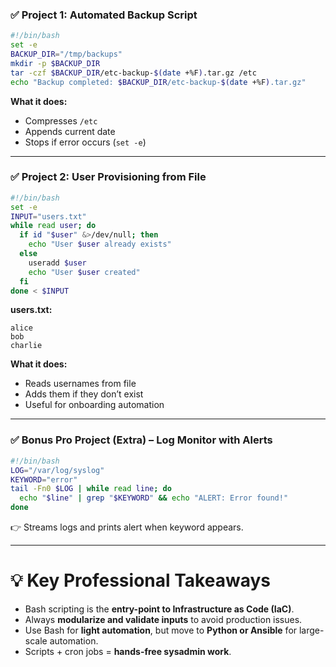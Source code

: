 
### ✅ Project 1: Automated Backup Script

```bash
#!/bin/bash
set -e
BACKUP_DIR="/tmp/backups"
mkdir -p $BACKUP_DIR
tar -czf $BACKUP_DIR/etc-backup-$(date +%F).tar.gz /etc
echo "Backup completed: $BACKUP_DIR/etc-backup-$(date +%F).tar.gz"
```

**What it does:**

* Compresses `/etc`
* Appends current date
* Stops if error occurs (`set -e`)

---

### ✅ Project 2: User Provisioning from File

```bash
#!/bin/bash
set -e
INPUT="users.txt"
while read user; do
  if id "$user" &>/dev/null; then
    echo "User $user already exists"
  else
    useradd $user
    echo "User $user created"
  fi
done < $INPUT
```

**users.txt:**

```
alice
bob
charlie
```

**What it does:**

* Reads usernames from file
* Adds them if they don’t exist
* Useful for onboarding automation

---

### ✅ Bonus Pro Project (Extra) – Log Monitor with Alerts

```bash
#!/bin/bash
LOG="/var/log/syslog"
KEYWORD="error"
tail -Fn0 $LOG | while read line; do
  echo "$line" | grep "$KEYWORD" && echo "ALERT: Error found!"
done
```

👉 Streams logs and prints alert when keyword appears.

---

# 💡 Key Professional Takeaways

* Bash scripting is the **entry-point to Infrastructure as Code (IaC)**.
* Always **modularize and validate inputs** to avoid production issues.
* Use Bash for **light automation**, but move to **Python or Ansible** for large-scale automation.
* Scripts + cron jobs = **hands-free sysadmin work**.

